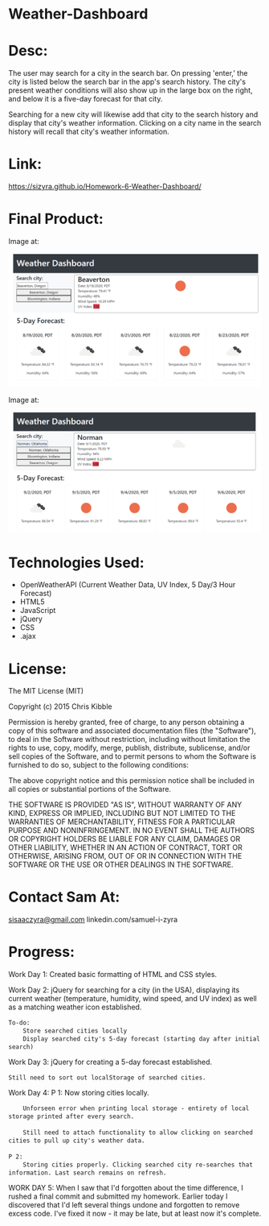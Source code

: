 # Weather-Dashboard

# Desc:
The user may search for a city in the search bar. On pressing 'enter,' the city is listed below the search bar in the app's search history. The city's present weather conditions will also show up in the large box on the right, and below it is a five-day forecast for that city. 

Searching for a new city will likewise add that city to the search history and display that city's weather information. Clicking on a city name in the search history will recall that city's weather information.

# Link:
https://sizyra.github.io/Homework-6-Weather-Dashboard/

# Final Product:
Image at:

![Homework-6-Weather-Dashboard](/finished-product.png)

Image at:

![Weather-Dashboard](/finished-product-2.png)

# Technologies Used:
- OpenWeatherAPI (Current Weather Data, UV Index, 5 Day/3 Hour Forecast)
- HTML5
- JavaScript
- jQuery
- CSS
- .ajax

# License:
The MIT License (MIT)

Copyright (c) 2015 Chris Kibble

Permission is hereby granted, free of charge, to any person obtaining a copy of this software and associated documentation files (the "Software"), to deal in the Software without restriction, including without limitation the rights to use, copy, modify, merge, publish, distribute, sublicense, and/or sell copies of the Software, and to permit persons to whom the Software is furnished to do so, subject to the following conditions:

The above copyright notice and this permission notice shall be included in all copies or substantial portions of the Software.

THE SOFTWARE IS PROVIDED "AS IS", WITHOUT WARRANTY OF ANY KIND, EXPRESS OR IMPLIED, INCLUDING BUT NOT LIMITED TO THE WARRANTIES OF MERCHANTABILITY, FITNESS FOR A PARTICULAR PURPOSE AND NONINFRINGEMENT. IN NO EVENT SHALL THE AUTHORS OR COPYRIGHT HOLDERS BE LIABLE FOR ANY CLAIM, DAMAGES OR OTHER LIABILITY, WHETHER IN AN ACTION OF CONTRACT, TORT OR OTHERWISE, ARISING FROM, OUT OF OR IN CONNECTION WITH THE SOFTWARE OR THE USE OR OTHER DEALINGS IN THE SOFTWARE.

# Contact Sam At:
sisaaczyra@gmail.com
linkedin.com/samuel-i-zyra

# Progress:
Work Day 1:
    Created basic formatting of HTML and CSS styles.

Work Day 2:
    jQuery for searching for a city (in the USA), displaying its current weather (temperature, humidity, wind speed, and UV index) as well as a matching weather icon established. 

    To-do:
        Store searched cities locally
        Display searched city's 5-day forecast (starting day after initial search)

Work Day 3:
    jQuery for creating a 5-day forecast established. 

    Still need to sort out localStorage of searched cities.

Work Day 4:
    P 1:
        Now storing cities locally.

        Unforseen error when printing local storage - entirety of local storage printed after every search. 

        Still need to attach functionality to allow clicking on searched cities to pull up city's weather data.
    
    P 2:
        Storing cities properly. Clicking searched city re-searches that information. Last search remains on refresh.

WORK DAY 5:
    When I saw that I'd forgotten about the time difference, I rushed a final commit and submitted my homework. Earlier today I discovered that I'd left several things undone and forgotten to remove excess code. I've fixed it now - it may be late, but at least now it's complete.
